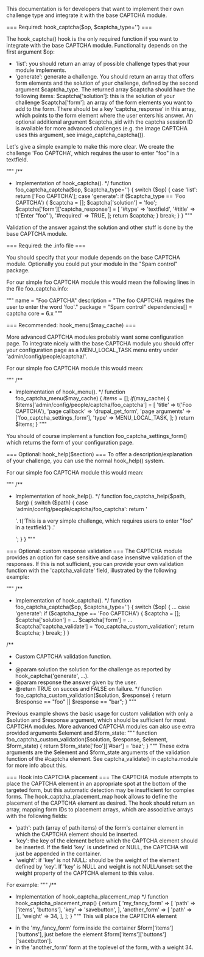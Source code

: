 
This documentation is for developers that want to implement their own
challenge type and integrate it with the base CAPTCHA module.


=== Required: hook_captcha($op, $captcha_type='') ===

The hook_captcha() hook is the only required function if you want to integrate
with the base CAPTCHA module.
Functionality depends on the first argument $op:
  * 'list': you should return an array of possible challenge types
    that your module implements.
  * 'generate': generate a challenge.
    You should return an array that offers form elements and the solution
    of your challenge, defined by the second argument $captcha_type.
    The returned array $captcha should have the following items:
    $captcha['solution']: this is the solution of your challenge
    $captcha['form']: an array of the form elements you want to add to the form.
      There should be a key 'captcha_response' in this array, which points to
      the form element where the user enters his answer.
    An optional additional argument $captcha_sid with the captcha session ID is
    available for more advanced challenges (e.g. the image CAPTCHA uses this
    argument, see image_captcha_captcha()).

Let's give a simple example to make this more clear.
We create the challenge 'Foo CAPTCHA', which requires the user to
enter "foo" in a textfield.

"""
/**
 * Implementation of hook_captcha().
 */
function foo_captcha_captcha($op, $captcha_type='') {
  switch ($op) {
    case 'list':
      return ['Foo CAPTCHA'];
    case 'generate':
      if ($captcha_type == 'Foo CAPTCHA') {
        $captcha = [];
        $captcha['solution'] = 'foo';
        $captcha['form']['captcha_response'] = [
          '#type' => 'textfield',
          '#title' => t('Enter "foo"'),
          '#required' => TRUE,
        ];
        return $captcha;
      }
      break;
  }
}
"""

Validation of the answer against the solution and other stuff is done by the
base CAPTCHA module.




=== Required: the .info file ===

You should specify that your module depends on the base CAPTCHA module.
Optionally you could put your module in the "Spam control" package.

For our simple foo CAPTCHA module this would mean the following lines in the
file foo_captcha.info:

"""
name = "Foo CAPTCHA"
description = "The foo CAPTCHA requires the user to enter the word 'foo'."
package = "Spam control"
dependencies[] = captcha
core = 6.x
"""




=== Recommended: hook_menu($may_cache) ===

More advanced CAPTCHA modules probably want some configuration page.
To integrate nicely with the base CAPTCHA module you should offer your
configuration page as a MENU_LOCAL_TASK menu entry under 'admin/config/people/captcha/'.

For our simple foo CAPTCHA module this would mean:

"""
/**
 * Implementation of hook_menu().
 */
function foo_captcha_menu($may_cache) {
  $items = [];
  if ($may_cache) {
    $items['admin/config/people/captcha/foo_captcha'] = [
      'title' => t('Foo CAPTCHA'),
      'page callback' => 'drupal_get_form',
      'page arguments' => ['foo_captcha_settings_form'],
      'type' => MENU_LOCAL_TASK,
    ];
  }
  return $items;
}
"""

You should of course implement a function foo_captcha_settings_form() which
returns the form of your configuration page.




=== Optional: hook_help($section) ===
To offer a description/explanation of your challenge, you can use the
normal hook_help() system.

For our simple foo CAPTCHA module this would mean:

"""
/**
 * Implementation of hook_help().
 */
function foo_captcha_help($path, $arg) {
  switch ($path) {
    case 'admin/config/people/captcha/foo_captcha':
      return '<p>'. t('This is a very simple challenge, which requires users to enter "foo" in a textfield.') .'</p>';
  }
}
"""



=== Optional: custom response validation ===
The CAPTCHA module provides an option for case sensitive and case insensitve
validation of the responses. If this is not sufficient, you can provide
your own validation function with the 'captcha_validate' field, illustrated
by the following example:

"""
/**
 * Implementation of hook_captcha().
 */
function foo_captcha_captcha($op, $captcha_type='') {
  switch ($op) {
    ...
    case 'generate':
      if ($captcha_type == 'Foo CAPTCHA') {
        $captcha = [];
        $captcha['solution'] = ...
        $captcha['form'] = ...
        $captcha['captcha_validate'] = 'foo_captcha_custom_validation';
        return $captcha;
      }
      break;
  }
}

/**
 * Custom CAPTCHA validation function.
 *
 * @param solution the solution for the challenge as reported by hook_captcha('generate', ...).
 * @param response the answer given by the user.
 * @return TRUE on succes and FALSE on failure.
 */
function foo_captcha_custom_validation($solution, $response) {
  return $response == "foo" || $response == "bar";
}
"""

Previous example shows the basic usage for custom validation with only a $solution
and $response argument, which should be sufficient for most CAPTCHA modules.
More advanced CAPTCHA modules can also use extra provided arguments $element
and $form_state:
"""
function foo_captcha_custom_validation($solution, $response, $element, $form_state) {
  return $form_state['foo']['#bar'] = 'baz';
}
"""
These extra arguments are the $element and $form_state arguments of the validation function
of the #captcha element. See captcha_validate() in captcha.module for more info about this.



=== Hook into CAPTCHA placement ===
The CAPTCHA module attempts to place the CAPTCHA element in an appropriate spot
at the bottom of the targeted form, but this automatic detection may be insufficient
for complex forms.
The hook_captcha_placement_map hook allows to define the placement of the CAPTCHA element
as desired. The hook should return an array, mapping form IDs to placement arrays, which are
associative arrays with the following fields:
  - 'path': path (array of path items) of the form's container element in which the
    CAPTCHA element should be inserted.
  - 'key': the key of the element before which the CAPTCHA element
    should be inserted. If the field 'key' is undefined or NULL, the CAPTCHA will
    just be appended in the container.
  - 'weight': if 'key' is not NULL: should be the weight of the element defined by 'key'.
    If 'key' is NULL and weight is not NULL/unset: set the weight property of the CAPTCHA element
    to this value.

For example:
"""
/**
 * Implementation of hook_captcha_placement_map
 */
function hook_captcha_placement_map() {
  return [
    'my_fancy_form' => [
      'path' => ['items', 'buttons'],
      'key' => 'savebutton',
    ],
    'another_form' => [
      'path' => [],
      'weight' => 34,
    ],
  ];
}
"""
This will place the CAPTCHA element
  - in the 'my_fancy_form' form inside the container $form['items']['buttons'],
    just before the element $form['items']['buttons']['sacebutton'].
  - in the 'another_form' form at the toplevel of the form, with a weight 34.
